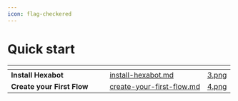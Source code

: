 ```yaml
---
icon: flag-checkered
---
```


# Quick start



<table data-view="cards"><thead><tr><th></th><th></th><th></th><th data-hidden data-card-target data-type="content-ref"></th><th data-hidden data-card-cover data-type="files"></th></tr></thead><tbody><tr><td><strong>Install Hexabot</strong></td><td></td><td></td><td><a href="../developer-guide/install-hexabot.md">install-hexabot.md</a></td><td><a href="../.gitbook/assets/3.png">3.png</a></td></tr><tr><td><strong>Create your First Flow</strong></td><td></td><td></td><td><a href="create-your-first-flow.md">create-your-first-flow.md</a></td><td><a href="../.gitbook/assets/4.png">4.png</a></td></tr></tbody></table>
